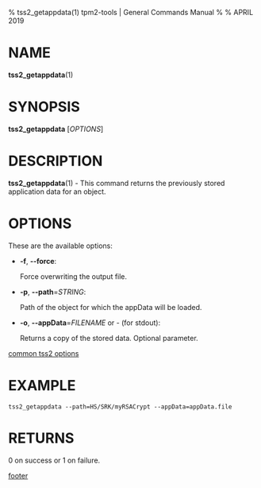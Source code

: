% tss2_getappdata(1) tpm2-tools | General Commands Manual
%
% APRIL 2019

# NAME

**tss2_getappdata**(1)

# SYNOPSIS

**tss2_getappdata** [*OPTIONS*]

# DESCRIPTION

**tss2_getappdata**(1) - This command returns the previously stored application data for an object.

# OPTIONS

These are the available options:

  * **-f**, **\--force**:

    Force overwriting the output file.

  * **-p**, **\--path**=_STRING_:

    Path of the object for which the appData will be loaded.

  * **-o**, **\--appData**=_FILENAME_ or _-_ (for stdout):

    Returns a copy of the stored data. Optional parameter.

[common tss2 options](common/tss2-options.md)

# EXAMPLE
```
tss2_getappdata --path=HS/SRK/myRSACrypt --appData=appData.file
```

# RETURNS

0 on success or 1 on failure.

[footer](common/footer.md)
